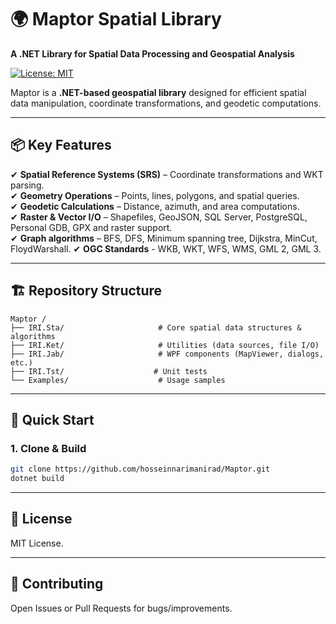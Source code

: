 # 🌍 Maptor Spatial Library
**A .NET Library for Spatial Data Processing and Geospatial Analysis**  

[![License: MIT](https://img.shields.io/badge/License-MIT-blue.svg)](https://github.com/hosseinnarimanirad/IRI.Japey/blob/master/LICENSE)  
 

Maptor is a **.NET-based geospatial library** designed for efficient spatial data manipulation, coordinate transformations, and geodetic computations.  

---

## 📦 Key Features  
✔ **Spatial Reference Systems (SRS)** – Coordinate transformations and WKT parsing.  
✔ **Geometry Operations** – Points, lines, polygons, and spatial queries.  
✔ **Geodetic Calculations** – Distance, azimuth, and area computations.  
✔ **Raster & Vector I/O** – Shapefiles, GeoJSON, SQL Server, PostgreSQL, Personal GDB, GPX and raster support.  
✔ **Graph algorithms** – BFS, DFS, Minimum spanning tree, Dijkstra, MinCut, FloydWarshall.
✔ **OGC Standards** - WKB, WKT, WFS, WMS, GML 2, GML 3.


---

## 🏗 Repository Structure  

```
Maptor /
├── IRI.Sta/                     # Core spatial data structures & algorithms
├── IRI.Ket/                     # Utilities (data sources, file I/O)
├── IRI.Jab/                     # WPF components (MapViewer, dialogs, etc.)
├── IRI.Tst/                    # Unit tests
└── Examples/                    # Usage samples
```


---

## 🚀 Quick Start  
### 1. Clone & Build  
```sh
git clone https://github.com/hosseinnarimanirad/Maptor.git  
dotnet build  
```
---

## 📜 License

MIT License.

---

## 🤝 Contributing

Open Issues or Pull Requests for bugs/improvements.
